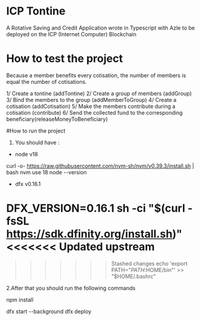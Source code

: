 # ICP Tontine
A Rotative Saving and Credit Application wrote in Typescript with Azle to be deployed on the ICP (Internet Computer) Blockchain

# How to test the project

 Because a member benefits every cotisation, the number of members is equal the number of cotisations.

 1/ Create a tontine (addTontine)
 2/ Create a group of members (addGroup)
 3/ Bind the members to the group (addMemberToGroup)
 4/ Create a cotisation (addCotisation)
 5/ Make the members contribute during a cotisation (contribute)
 6/ Send the collected fund to the corresponding beneficiary(releaseMoneyToBeneficiary)

 #How to run the project

1. You should have : 
- node v18

curl -o- https://raw.githubusercontent.com/nvm-sh/nvm/v0.39.3/install.sh | bash
nvm use 18
node --version

- dfx v0.16.1

DFX_VERSION=0.16.1 sh -ci "$(curl -fsSL https://sdk.dfinity.org/install.sh)"
<<<<<<< Updated upstream
=======


>>>>>>> Stashed changes
echo 'export PATH="$PATH:$HOME/bin"' >> "$HOME/.bashrc"

2.After that you should run the following commands

npm install

dfx start --background
dfx deploy
